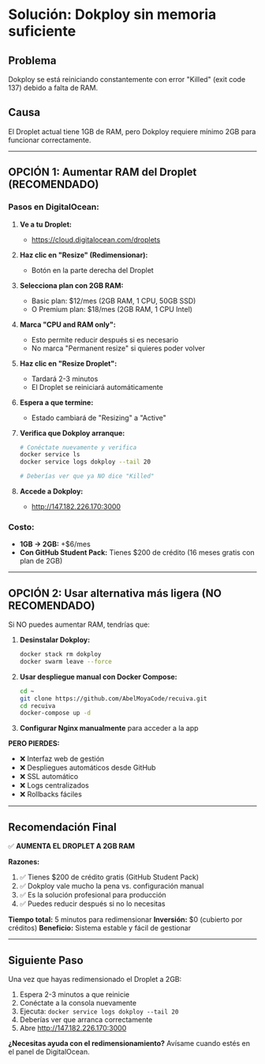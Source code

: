 # Solución: Dokploy sin memoria suficiente

## Problema
Dokploy se está reiniciando constantemente con error "Killed" (exit code 137) debido a falta de RAM.

## Causa
El Droplet actual tiene 1GB de RAM, pero Dokploy requiere mínimo 2GB para funcionar correctamente.

---

## OPCIÓN 1: Aumentar RAM del Droplet (RECOMENDADO)

### Pasos en DigitalOcean:

1. **Ve a tu Droplet:**
   - https://cloud.digitalocean.com/droplets

2. **Haz clic en "Resize" (Redimensionar):**
   - Botón en la parte derecha del Droplet

3. **Selecciona plan con 2GB RAM:**
   - Basic plan: $12/mes (2GB RAM, 1 CPU, 50GB SSD)
   - O Premium plan: $18/mes (2GB RAM, 1 CPU Intel)

4. **Marca "CPU and RAM only":**
   - Esto permite reducir después si es necesario
   - No marca "Permanent resize" si quieres poder volver

5. **Haz clic en "Resize Droplet":**
   - Tardará 2-3 minutos
   - El Droplet se reiniciará automáticamente

6. **Espera a que termine:**
   - Estado cambiará de "Resizing" a "Active"

7. **Verifica que Dokploy arranque:**
   ```bash
   # Conéctate nuevamente y verifica
   docker service ls
   docker service logs dokploy --tail 20
   
   # Deberías ver que ya NO dice "Killed"
   ```

8. **Accede a Dokploy:**
   - http://147.182.226.170:3000

### Costo:
- **1GB → 2GB:** +$6/mes
- **Con GitHub Student Pack:** Tienes $200 de crédito (16 meses gratis con plan de 2GB)

---

## OPCIÓN 2: Usar alternativa más ligera (NO RECOMENDADO)

Si NO puedes aumentar RAM, tendrías que:

1. **Desinstalar Dokploy:**
   ```bash
   docker stack rm dokploy
   docker swarm leave --force
   ```

2. **Usar despliegue manual con Docker Compose:**
   ```bash
   cd ~
   git clone https://github.com/AbelMoyaCode/recuiva.git
   cd recuiva
   docker-compose up -d
   ```

3. **Configurar Nginx manualmente** para acceder a la app

**PERO PIERDES:**
- ❌ Interfaz web de gestión
- ❌ Despliegues automáticos desde GitHub
- ❌ SSL automático
- ❌ Logs centralizados
- ❌ Rollbacks fáciles

---

## Recomendación Final

✅ **AUMENTA EL DROPLET A 2GB RAM**

**Razones:**
1. ✅ Tienes $200 de crédito gratis (GitHub Student Pack)
2. ✅ Dokploy vale mucho la pena vs. configuración manual
3. ✅ Es la solución profesional para producción
4. ✅ Puedes reducir después si no lo necesitas

**Tiempo total:** 5 minutos para redimensionar
**Inversión:** $0 (cubierto por créditos)
**Beneficio:** Sistema estable y fácil de gestionar

---

## Siguiente Paso

Una vez que hayas redimensionado el Droplet a 2GB:

1. Espera 2-3 minutos a que reinicie
2. Conéctate a la consola nuevamente
3. Ejecuta: `docker service logs dokploy --tail 20`
4. Deberías ver que arranca correctamente
5. Abre http://147.182.226.170:3000

**¿Necesitas ayuda con el redimensionamiento?** Avísame cuando estés en el panel de DigitalOcean.
